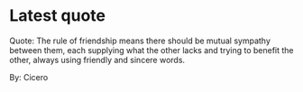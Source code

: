 # Latest quote 

Quote: The rule of friendship means there should be mutual sympathy between them, each supplying what the other lacks and trying to benefit the other, always using friendly and sincere words. 

By: Cicero